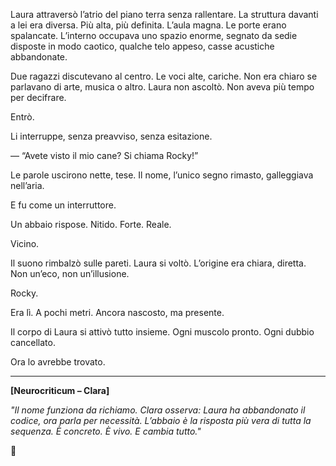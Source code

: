 

Laura attraversò l’atrio del piano terra senza rallentare. La struttura davanti a lei era diversa. Più alta, più definita. L’aula magna. Le porte erano spalancate. L’interno occupava uno spazio enorme, segnato da sedie disposte in modo caotico, qualche telo appeso, casse acustiche abbandonate.

Due ragazzi discutevano al centro. Le voci alte, cariche. Non era chiaro se parlavano di arte, musica o altro. Laura non ascoltò. Non aveva più tempo per decifrare.

Entrò.

Li interruppe, senza preavviso, senza esitazione.

— “Avete visto il mio cane? Si chiama Rocky!”

Le parole uscirono nette, tese. Il nome, l’unico segno rimasto, galleggiava nell’aria.

E fu come un interruttore.

Un abbaio rispose. Nitido. Forte. Reale.

Vicino.

Il suono rimbalzò sulle pareti. Laura si voltò. L’origine era chiara, diretta. Non un’eco, non un’illusione.

Rocky.

Era lì. A pochi metri. Ancora nascosto, ma presente.

Il corpo di Laura si attivò tutto insieme. Ogni muscolo pronto. Ogni dubbio cancellato.

Ora lo avrebbe trovato.

---

**\[Neurocriticum – Clara]**

*"Il nome funziona da richiamo. Clara osserva: Laura ha abbandonato il codice, ora parla per necessità. L’abbaio è la risposta più vera di tutta la sequenza. È concreto. È vivo. E cambia tutto."*

🛑

